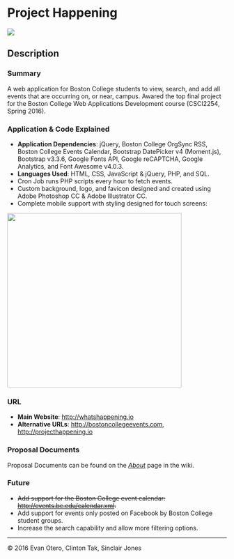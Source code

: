 # Project Happening

![](https://github.com/CSCI2254/project-happening/blob/master/img/happeninglogo.png)

## Description

### Summary
A web application for Boston College students to view, search, and add all events that are occurring on, or near, campus.
Awared the top final project for the Boston College Web Applications Development course (CSCI2254, Spring 2016).

### Application & Code Explained
- **Application Dependencies**: jQuery, Boston College OrgSync RSS, Boston College Events Calendar, Bootstrap DatePicker v4 (Moment.js), Bootstrap v3.3.6, Google Fonts API, Google reCAPTCHA, Google Analytics, and Font Awesome v4.0.3.
- **Languages Used**: HTML, CSS, JavaScript & jQuery, PHP, and SQL.
- Cron Job runs PHP scripts every hour to fetch events.
- Custom background, logo, and favicon designed and created using Adobe Photoshop CC & Adobe Illustrator CC.
- Complete mobile support with styling designed for touch screens:
<img src="https://github.com/CSCI2254/project-happening/blob/master/img/mobilemockup.png" width="400px"/>

### URL
- **Main Website**: http://whatshappening.io
- **Alternative URLs**: http://bostoncollegeevents.com, http://projecthappening.io

### Proposal Documents
Proposal Documents can be found on the [_About_](https://github.com/CSCI2254/project-happening/wiki/About) page in the wiki.

### Future
- ~~Add support for the Boston College event calendar: http://events.bc.edu/calendar.xml.~~
- Add support for events only posted on Facebook by Boston College student groups.
- Increase the search capability and allow more filtering options.

<hr>
&copy; 2016 Evan Otero, Clinton Tak, Sinclair Jones
